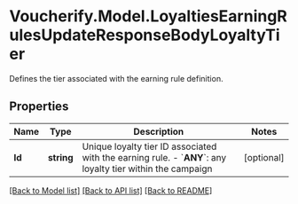 # Voucherify.Model.LoyaltiesEarningRulesUpdateResponseBodyLoyaltyTier
Defines the tier associated with the earning rule definition.

## Properties

Name | Type | Description | Notes
------------ | ------------- | ------------- | -------------
**Id** | **string** | Unique loyalty tier ID associated with the earning rule.      - &#x60;__ANY__&#x60;: any loyalty tier within the campaign | [optional] 

[[Back to Model list]](../README.md#documentation-for-models) [[Back to API list]](../README.md#documentation-for-api-endpoints) [[Back to README]](../README.md)

